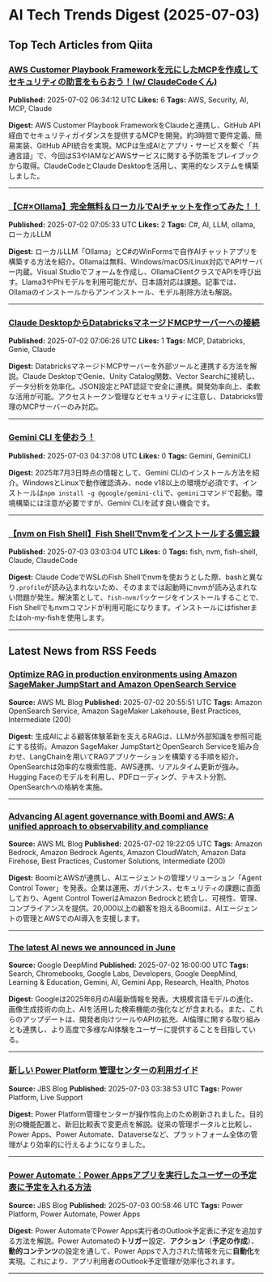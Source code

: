 # AI Tech Trends Digest (2025-07-03)


## Top Tech Articles from Qiita


### [AWS Customer Playbook Frameworkを元にしたMCPを作成してセキュリティの助言をもらおう！(w/ ClaudeCodeくん)](https://qiita.com/eisuke000000/items/14aafd61b3b1f899e843)
**Published:** 2025-07-02 06:34:12 UTC
**Likes:** 6
**Tags:** AWS, Security, AI, MCP, Claude

**Digest:**
AWS Customer Playbook FrameworkをClaudeと連携し、GitHub API経由でセキュリティガイダンスを提供するMCPを開発。約3時間で要件定義、簡易実装、GitHub API統合を実現。MCPは生成AIとアプリ・サービスを繋ぐ「共通言語」で、今回はS3やIAMなどAWSサービスに関する予防策をプレイブックから取得。ClaudeCodeとClaude Desktopを活用し、実用的なシステムを構築しました。

---

### [【C#×Ollama】完全無料＆ローカルでAIチャットを作ってみた！！](https://qiita.com/Sakai_path/items/08427dadd8da9cc0b2b9)
**Published:** 2025-07-02 07:05:33 UTC
**Likes:** 2
**Tags:** C#, AI, LLM, ollama, ローカルLLM

**Digest:**
ローカルLLM「Ollama」とC#のWinFormsで自作AIチャットアプリを構築する方法を紹介。Ollamaは無料、Windows/macOS/Linux対応でAPIサーバー内蔵。Visual Studioでフォームを作成し、OllamaClientクラスでAPIを呼び出す。Llama3やPhiモデルを利用可能だが、日本語対応は課題。記事では、Ollamaのインストールからアンインストール、モデル削除方法も解説。

---

### [Claude DesktopからDatabricksマネージドMCPサーバーへの接続](https://qiita.com/taka_yayoi/items/59cea4d9bab5e1893cff)
**Published:** 2025-07-02 07:06:26 UTC
**Likes:** 1
**Tags:** MCP, Databricks, Genie, Claude

**Digest:**
DatabricksマネージドMCPサーバーを外部ツールと連携する方法を解説。Claude DesktopでGenie、Unity Catalog関数、Vector Searchに接続し、データ分析を効率化。JSON設定とPAT認証で安全に連携。開発効率向上、柔軟な活用が可能。アクセストークン管理などセキュリティに注意し、Databricks管理のMCPサーバーのみ対応。

---

### [Gemini CLI を使おう！](https://qiita.com/koyo343/items/6181ed42d1ed70465979)
**Published:** 2025-07-03 04:37:08 UTC
**Likes:** 0
**Tags:** Gemini, GeminiCLI

**Digest:**
2025年7月3日時点の情報として、Gemini CLIのインストール方法を紹介。WindowsとLinuxで動作確認済み、node v18以上の環境が必須です。インストールは`npm install -g @google/gemini-cli`で、`gemini`コマンドで起動。環境構築には注意が必要ですが、Gemini CLIを試す良い機会です。

---

### [【nvm on Fish Shell】Fish Shellでnvmをインストールする備忘録](https://qiita.com/KerorinNF/items/67e80b26cdb10c5ebc04)
**Published:** 2025-07-03 03:03:04 UTC
**Likes:** 0
**Tags:** fish, nvm, fish-shell, Claude, ClaudeCode

**Digest:**
Claude CodeでWSLのFish Shellでnvmを使おうとした際、bashと異なり`.profile`が読み込まれないため、そのままでは起動時にnvmが読み込まれない問題が発生。解決策として、`fish-nvm`パッケージをインストールすることで、Fish Shellでもnvmコマンドが利用可能になります。インストールにはfisherまたはoh-my-fishを使用します。

---

## Latest News from RSS Feeds


### [Optimize RAG in production environments using Amazon SageMaker JumpStart and Amazon OpenSearch Service](https://aws.amazon.com/blogs/machine-learning/optimize-rag-in-production-environments-using-amazon-sagemaker-jumpstart-and-amazon-opensearch-service/)
**Source:** AWS ML Blog
**Published:** 2025-07-02 20:55:51 UTC
**Tags:** Amazon OpenSearch Service, Amazon SageMaker Lakehouse, Best Practices, Intermediate (200)

**Digest:**
生成AIによる顧客体験革新を支えるRAGは、LLMが外部知識を参照可能にする技術。Amazon SageMaker JumpStartとOpenSearch Serviceを組み合わせ、LangChainを用いてRAGアプリケーションを構築する手順を紹介。OpenSearchは効率的な検索性能、AWS連携、リアルタイム更新が強み。Hugging Faceのモデルを利用し、PDFローディング、テキスト分割、OpenSearchへの格納を実施。

---

### [Advancing AI agent governance with Boomi and AWS: A unified approach to observability and compliance](https://aws.amazon.com/blogs/machine-learning/advancing-ai-agent-governance-with-boomi-and-aws-a-unified-approach-to-observability-and-compliance/)
**Source:** AWS ML Blog
**Published:** 2025-07-02 19:22:05 UTC
**Tags:** Amazon Bedrock, Amazon Bedrock Agents, Amazon CloudWatch, Amazon Data Firehose, Best Practices, Customer Solutions, Intermediate (200)

**Digest:**
BoomiとAWSが連携し、AIエージェントの管理ソリューション「Agent Control Tower」を発表。企業は運用、ガバナンス、セキュリティの課題に直面しており、Agent Control TowerはAmazon Bedrockと統合し、可視性、管理、コンプライアンスを提供。20,000以上の顧客を抱えるBoomiは、AIエージェントの管理とAWSでのAI導入を支援します。

---

### [The latest AI news we announced in June](https://blog.google/technology/ai/google-ai-updates-june-2025/)
**Source:** Google DeepMind
**Published:** 2025-07-02 16:00:00 UTC
**Tags:** Search, Chromebooks, Google Labs, Developers, Google DeepMind, Learning & Education, Gemini, AI, Gemini App, Research, Health, Photos

**Digest:**
Googleは2025年6月のAI最新情報を発表。大規模言語モデルの進化、画像生成技術の向上、AIを活用した検索機能の強化などが含まれる。また、これらのアップデートは、開発者向けツールやAPIの拡充、AI倫理に関する取り組みとも連携し、より高度で多様なAI体験をユーザーに提供することを目指している。

---

### [新しい Power Platform 管理センターの利用ガイド](https://blog.jbs.co.jp/entry/2025/07/03/123853)
**Source:** JBS Blog
**Published:** 2025-07-03 03:38:53 UTC
**Tags:** Power Platform, Live Support

**Digest:**
Power Platform管理センターが操作性向上のため刷新されました。目的別の機能配置と、新旧比較表で変更点を解説。従来の管理ポータルと比較し、Power Apps、Power Automate、Dataverseなど、プラットフォーム全体の管理がより効率的に行えるようになりました。

---

### [Power Automate：Power Appsアプリを実行したユーザーの予定表に予定を入れる方法](https://blog.jbs.co.jp/entry/2025/07/03/095846)
**Source:** JBS Blog
**Published:** 2025-07-03 00:58:46 UTC
**Tags:** Power Platform, Power Automate, Power Apps

**Digest:**
Power AutomateでPower Apps実行者のOutlook予定表に予定を追加する方法を解説。Power Automateの**トリガー**設定、**アクション**（**予定の作成**）、**動的コンテンツ**の設定を通して、Power Appsで入力された情報を元に**自動化**を実現。これにより、アプリ利用者のOutlook予定管理が効率化されます。

---